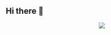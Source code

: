 ## Hi there 👋

<!--
**phinattapat/phinattapat** is a ✨ _special_ ✨ repository because its `README.md` (this file) appears on your GitHub profile.

🎒 I’m currently learning at suankularb-wittiyalai
📝 Learning → software-development, web-development, embedded
-->
<p align="center">
  <a href="https://skillicons.dev">
    <img src="https://skillicons.dev/icons?i=git,c,python,html,css,javascript" />
  </a>
</p>
<!--
![Phinattapat's GitHub stats](https://github-readme-stats.vercel.app/api?username=phinattapat&show_icons=true&theme=radical)
![trophy](https://github-profile-trophy.vercel.app/?username=phinattapat&theme=onedark)
-->
